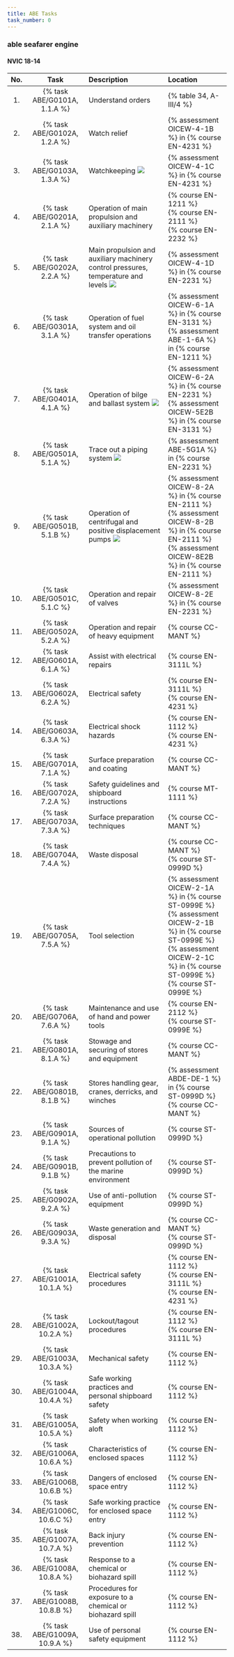 ```yaml
---
title: ABE Tasks
task_number: 0
---
```



### able seafarer engine

#### NVIC 18-14

| No.   | Task | Description | Location |
|:-----:|:----:|:------------|:-------|
| 1. | {% task ABE/G0101A, 1.1.A %} | Understand orders | {% table 34, A-III/4 %}|
| 2. | {% task ABE/G0102A, 1.2.A %} | Watch relief | {% assessment OICEW-4-1B %} in {% course EN-4231 %} |
| 3. | {% task ABE/G0103A, 1.3.A %} | Watchkeeping ![]({{site.baseurl}}/assets/images/new.jpg)  | {% assessment OICEW-4-1C %} in {% course EN-4231 %} |
| 4. | {% task ABE/G0201A, 2.1.A %} | Operation of main propulsion and auxiliary machinery | {% course EN-1211 %}<br/> {% course EN-2111 %}<br/> {% course EN-2232 %}|
| 5. | {% task ABE/G0202A, 2.2.A %} | Main propulsion and auxiliary machinery control pressures, temperature and levels ![]({{site.baseurl}}/assets/images/new.jpg)  | {% assessment OICEW-4-1D %} in {% course EN-2231 %} |
| 6. | {% task ABE/G0301A, 3.1.A %} | Operation of fuel system and oil transfer operations | {% assessment OICEW-6-1A %} in {% course EN-3131 %} <br/> {% assessment ABE-1-6A %} in {% course EN-1211 %} |
| 7. | {% task ABE/G0401A, 4.1.A %} | Operation of bilge and ballast system ![]({{site.baseurl}}/assets/images/new.jpg)  | {% assessment OICEW-6-2A %} in {% course EN-2231 %} <br/> {% assessment OICEW-5E2B %} in {% course EN-3131 %} |
| 8. | {% task ABE/G0501A, 5.1.A %} | Trace out a piping system ![]({{site.baseurl}}/assets/images/new.jpg)  | {% assessment ABE-5G1A %} in {% course EN-2231 %} |
| 9. | {% task ABE/G0501B, 5.1.B %} | Operation of centrifugal and positive displacement pumps ![]({{site.baseurl}}/assets/images/new.jpg)  | {% assessment OICEW-8-2A %} in {% course EN-2111 %} <br/> {% assessment OICEW-8-2B %} in {% course EN-2111 %} <br/> {% assessment OICEW-8E2B %} in {% course EN-2111 %} |
| 10. | {% task ABE/G0501C, 5.1.C %} | Operation and repair of valves | {% assessment OICEW-8-2E %} in {% course EN-2231 %} |
| 11. | {% task ABE/G0502A, 5.2.A %} | Operation and repair of heavy equipment | {% course CC-MANT %}|
| 12. | {% task ABE/G0601A, 6.1.A %} | Assist with electrical repairs | {% course EN-3111L %}|
| 13. | {% task ABE/G0602A, 6.2.A %} | Electrical safety | {% course EN-3111L %}<br/> {% course EN-4231 %}|
| 14. | {% task ABE/G0603A, 6.3.A %} | Electrical shock hazards | {% course EN-1112 %}<br/> {% course EN-4231 %}|
| 15. | {% task ABE/G0701A, 7.1.A %} | Surface preparation and coating | {% course CC-MANT %}|
| 16. | {% task ABE/G0702A, 7.2.A %} | Safety guidelines and shipboard instructions | {% course MT-1111 %}|
| 17. | {% task ABE/G0703A, 7.3.A %} | Surface preparation techniques | {% course CC-MANT %}|
| 18. | {% task ABE/G0704A, 7.4.A %} | Waste disposal | {% course CC-MANT %}<br/> {% course ST-0999D %}|
| 19. | {% task ABE/G0705A, 7.5.A %} | Tool selection | {% assessment OICEW-2-1A %} in {% course ST-0999E %} <br/> {% assessment OICEW-2-1B %} in {% course ST-0999E %} <br/> {% assessment OICEW-2-1C %} in {% course ST-0999E %} <br/> {% course ST-0999E %}|
| 20. | {% task ABE/G0706A, 7.6.A %} | Maintenance and use of hand and power tools | {% course EN-2112 %}<br/> {% course ST-0999E %}|
| 21. | {% task ABE/G0801A, 8.1.A %} | Stowage and securing of stores and equipment | {% course CC-MANT %}|
| 22. | {% task ABE/G0801B, 8.1.B %} | Stores handling gear, cranes, derricks, and winches | {% assessment ABDE-DE-1 %} in {% course ST-0999D %} <br/> {% course CC-MANT %}|
| 23. | {% task ABE/G0901A, 9.1.A %} | Sources of operational pollution | {% course ST-0999D %}|
| 24. | {% task ABE/G0901B, 9.1.B %} | Precautions to prevent pollution of the marine environment | {% course ST-0999D %}|
| 25. | {% task ABE/G0902A, 9.2.A %} | Use of anti-pollution equipment | {% course ST-0999D %}|
| 26. | {% task ABE/G0903A, 9.3.A %} | Waste generation and disposal | {% course CC-MANT %}<br/> {% course ST-0999D %}|
| 27. | {% task ABE/G1001A, 10.1.A %} | Electrical safety procedures | {% course EN-1112 %}<br/> {% course EN-3111L %}<br/> {% course EN-4231 %}|
| 28. | {% task ABE/G1002A, 10.2.A %} | Lockout/tagout procedures | {% course EN-1112 %}<br/> {% course EN-3111L %}|
| 29. | {% task ABE/G1003A, 10.3.A %} | Mechanical safety | {% course EN-1112 %}|
| 30. | {% task ABE/G1004A, 10.4.A %} | Safe working practices and personal shipboard safety | {% course EN-1112 %}|
| 31. | {% task ABE/G1005A, 10.5.A %} | Safety when working aloft | {% course EN-1112 %}|
| 32. | {% task ABE/G1006A, 10.6.A %} | Characteristics of enclosed spaces | {% course EN-1112 %}|
| 33. | {% task ABE/G1006B, 10.6.B %} | Dangers of enclosed space entry | {% course EN-1112 %}|
| 34. | {% task ABE/G1006C, 10.6.C %} | Safe working practice for enclosed space entry | {% course EN-1112 %}|
| 35. | {% task ABE/G1007A, 10.7.A %} | Back injury prevention | {% course EN-1112 %}|
| 36. | {% task ABE/G1008A, 10.8.A %} | Response to a chemical or biohazard spill | {% course EN-1112 %}|
| 37. | {% task ABE/G1008B, 10.8.B %} | Procedures for exposure to a chemical or biohazard spill | {% course EN-1112 %}|
| 38. | {% task ABE/G1009A, 10.9.A %} | Use of personal safety equipment | {% course EN-1112 %}|
